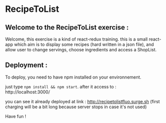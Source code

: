 # RecipeToList

## Welcome to the RecipeToList exercise :

Welcome, this exercise is a kind of react-redux training.
this is a small react-app which aim is to display some recipes (hard written in a json file), and allow user to change servings, choose ingredients and access a ShopList.

## Deployment :

To deploy, you need to have npm installed on your environnement.

just type `npm install && npm start`.
after it access to : http://localhost:3000/

you can see it already deployed at link : http://recipetolistfluo.surge.sh
(first charging will be a bit long because server stops in case it's not used)

Have fun !